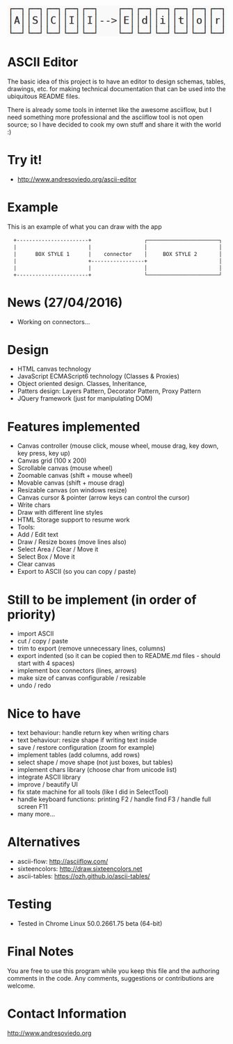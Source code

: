 ![alt tag](https://github.com/andresoviedo/ascii-editor/blob/master/ascii-editor.png?raw=true)

ASCII Editor
============

The basic idea of this project is to have an editor to design schemas, tables, drawings, etc. for making technical documentation that can be
used into the ubiquitous README files.

There is already some tools in internet like the awesome asciiflow, but I need something more professional and the asciiflow tool is not open source;
so I have decided to cook my own stuff and share it with the world :)


Try it!
=======

* http://www.andresoviedo.org/ascii-editor


Example
=======

This is an example of what you can draw with the app

                                                                                                                                                                                                        
      +-----------------------+                 ┌───────────────────────┐                                                                                                                               
      |                       |                 │                       │                                                                                                                               
      |      BOX STYLE 1      |    connector    │     BOX STYLE 2       │                                                                                                                               
      |                       +-----------------+                       │                                                                                                                               
      |                       |                 │                       │                                                                                                                               
      +-----------------------+                 └───────────────────────┘                                                                                                                               
                                                                                                                                                                                                        

News (27/04/2016)
=================

- Working on connectors...


Design
======

- HTML canvas technology
- JavaScript ECMAScript6 technology (Classes & Proxies)
- Object oriented design. Classes, Inheritance,
- Patters design: Layers Pattern, Decorator Pattern, Proxy Pattern
- JQuery framework (just for manipulating DOM)


Features implemented
====================

- Canvas controller (mouse click, mouse wheel, mouse drag, key down, key press, key up)
- Canvas grid (100 x 200)
- Scrollable canvas (mouse wheel)
- Zoomable canvas (shift + mouse wheel)
- Movable canvas (shift + mouse drag)
- Resizable canvas (on windows resize)
- Canvas cursor & pointer (arrow keys can control the cursor)
- Write chars
- Draw with different line styles
- HTML Storage support to resume work
- Tools:
 - Add / Edit text
 - Draw / Resize boxes (move lines also)
 - Select Area / Clear / Move it
 - Select Box / Move it
 - Clear canvas
 - Export to ASCII (so you can copy / paste)


Still to be implement (in order of priority)
============================================

- import ASCII
- cut / copy / paste
- trim to export (remove unnecessary lines, columns)
- export indented (so it can be copied then to README.md files - should start with 4 spaces)
- implement box connectors (lines, arrows)
- make size of canvas configurable / resizable
- undo / redo


Nice to have
============

- text behaviour: handle return key when writing chars
- text behaviour: resize shape if writing text inside
- save / restore configuration (zoom for example)
- implement tables (add columns, add rows)
- select shape / move shape (not just boxes, but tables)
- implement chars library (choose char from unicode list)
- integrate ASCII library
- improve / beautify UI
- fix state machine for all tools (like I did in SelectTool)
- handle keyboard functions: printing F2 / handle find F3 / handle full screen F11
- many more...


Alternatives
============

* ascii-flow: http://asciiflow.com/
* sixteencolors: http://draw.sixteencolors.net
* ascii-tables: https://ozh.github.io/ascii-tables/


Testing
=======

* Tested in Chrome Linux 50.0.2661.75 beta (64-bit)


Final Notes
===========

You are free to use this program while you keep this file and the authoring comments in the code. Any comments, suggestions or contributions are welcome.


Contact Information
===================

http://www.andresoviedo.org
